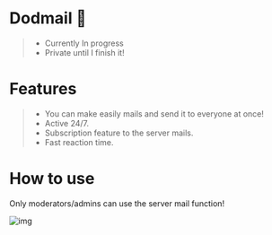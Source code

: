 # Dodmail 🤖
> - Currently In progress
> - Private until I finish it!  
   
# Features
> - You can make easily mails and send it to everyone at once!  
> - Active 24/7.  
> - Subscription feature to the server mails.  
> - Fast reaction time. 

# How to use

Only moderators/admins can use the server mail function!



![img](https://user-images.githubusercontent.com/78267674/153889753-c92973da-4489-49da-a1d1-6d67430e8384.gif)

